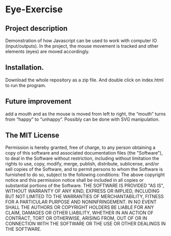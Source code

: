 # Eye-Exercise


<h2>Project description</h2>

Demonstration of how Javascript can be used to work with computer IO (input/outputs). In the project, the mouse movement is tracked and other elements (eyes) are moved accordingly. 

<h2>Installation.</h2>

Download the whole repository as a zip file. And double click on index.html to run the program. 


<h2>Future improvement</h2>

add a mouth and as the mouse is moved from left to right, the “mouth” turns from “happy” to “unhappy”. Possibly can be done with SVG manipulation.




<h2>The MIT License</h2>
Permission is hereby granted, free of charge, to any person obtaining a copy of this software and associated documentation files (the "Software"), to deal in the Software without restriction, including without limitation the rights to use, copy, modify, merge, publish, distribute, sublicense, and/or sell copies of the Software, and to permit persons to whom the Software is furnished to do so, subject to the following conditions:
The above copyright notice and this permission notice shall be included in all copies or substantial portions of the Software.
THE SOFTWARE IS PROVIDED "AS IS", WITHOUT WARRANTY OF ANY KIND, EXPRESS OR IMPLIED, INCLUDING BUT NOT LIMITED TO THE WARRANTIES OF MERCHANTABILITY, FITNESS FOR A PARTICULAR PURPOSE AND NONINFRINGEMENT. IN NO EVENT SHALL THE AUTHORS OR COPYRIGHT HOLDERS BE LIABLE FOR ANY CLAIM, DAMAGES OR OTHER LIABILITY, WHETHER IN AN ACTION OF CONTRACT, TORT OR OTHERWISE, ARISING FROM, OUT OF OR IN CONNECTION WITH THE SOFTWARE OR THE USE OR OTHER DEALINGS IN THE SOFTWARE.
